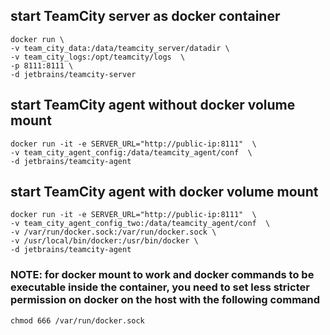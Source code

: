 ## start TeamCity server as docker container
    docker run \
    -v team_city_data:/data/teamcity_server/datadir \
    -v team_city_logs:/opt/teamcity/logs  \
    -p 8111:8111 \
	-d jetbrains/teamcity-server


## start TeamCity agent without docker volume mount
    docker run -it -e SERVER_URL="http://public-ip:8111"  \
    -v team_city_agent_config:/data/teamcity_agent/conf  \
    -d jetbrains/teamcity-agent


## start TeamCity agent with docker volume mount
    docker run -it -e SERVER_URL="http://public-ip:8111"  \
    -v team_city_agent_config_two:/data/teamcity_agent/conf  \
    -v /var/run/docker.sock:/var/run/docker.sock \
    -v /usr/local/bin/docker:/usr/bin/docker \
    -d jetbrains/teamcity-agent

### NOTE: for docker mount to work and docker commands to be executable inside the container, you need to set less stricter permission on docker on the host with the following command
    chmod 666 /var/run/docker.sock
